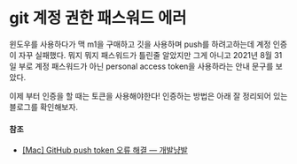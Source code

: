 # git 계정 권한 패스워드 에러

윈도우를 사용하다가 맥 m1을 구매하고 깃을 사용하며 push를 하려고하는데 계정 인증이 자꾸 실패했다. 뭐지 뭐지 패스워드가 틀린줄 알았지만 그게 아니고 2021년 8월 31일 부로 계정 패스워드가 아닌 personal access token을 사용하라는 안내 문구를 보았다.

이제 부터 인증을 할 때는 토큰을 사용해야한다! 인증하는 방법은 아래 잘 정리되어 있는 블로그를 확인해보자.

#### 참조

- [[Mac] GitHub push token 오류 해결 — 개발냥발](https://hyeo-noo.tistory.com/184)
